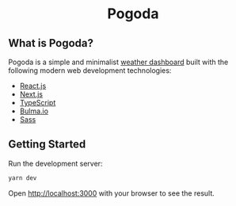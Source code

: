 <div align="center">
  <h1>Pogoda</h1>
</div>

## What is Pogoda?

Pogoda is a simple and minimalist <a href="https://pogoda.vercel.app">weather dashboard</a> built with the following modern web development technologies:

- [React.js](https://reactjs.org/)
- [Next.js](https://nextjs.org/)
- [TypeScript](https://www.typescriptlang.org/)
- [Bulma.io](https://bulma.io/)
- [Sass](https://sass-lang.com/)

## Getting Started

Run the development server:

```bash
yarn dev
```

Open [http://localhost:3000](http://localhost:3000) with your browser to see the result.
